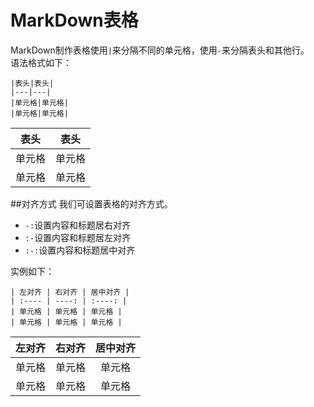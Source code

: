 # MarkDown表格
MarkDown制作表格使用`|`来分隔不同的单元格，使用`-`来分隔表头和其他行。  
语法格式如下：

    |表头|表头|
    |---|---|
    |单元格|单元格|
    |单元格|单元格|

|表头|表头|
|---|---|
|单元格|单元格|
|单元格|单元格|

##对齐方式
我们可设置表格的对齐方式。  
* `-:`设置内容和标题居右对齐
* `:-`设置内容和标题居左对齐
* `:-:`设置内容和标题居中对齐

实例如下：

    | 左对齐 | 右对齐 | 居中对齐 |
    | :---- | ----: | :----: |
    | 单元格 | 单元格 | 单元格 |
    | 单元格 | 单元格 | 单元格 |

| 左对齐 | 右对齐 | 居中对齐 |
| :---- | ----: | :----: |
| 单元格 | 单元格 | 单元格 |
| 单元格 | 单元格 | 单元格 |


